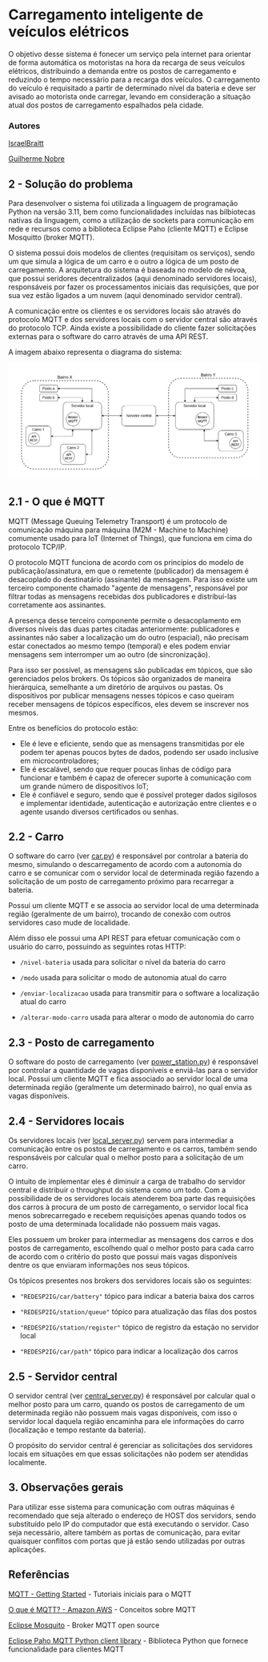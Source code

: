# Carregamento inteligente de veículos elétricos
O objetivo desse sistema é fonecer um serviço pela internet para orientar de forma automática os motoristas na hora da recarga de seus veículos elétricos, distribuindo a demanda entre os postos de carregamento e reduzindo o tempo necessário para a recarga dos veículos. O carregamento do veículo é requisitado a partir de determinado nível da bateria e deve ser avisado ao motorista onde carregar, levando em consideração a situação atual dos postos de carregamento espalhados pela cidade.

### Autores

[IsraelBraitt](https://github.com/israelbraitt)

[Guilherme Nobre](https://github.com/Helmeppun)

## 2 - Solução do problema

Para desenvolver o sistema foi utilizada a linguagem de programação Python na versão 3.11, bem como funcionalidades incluídas nas bilbiotecas nativas da linguagem, como a utilização de sockets para comunicação em rede e recursos como a biblioteca Eclipse Paho (cliente MQTT) e Eclipse Mosquitto (broker MQTT).

O sistema possui dois modelos de clientes (requisitam os serviços), sendo um que simula a lógica de um carro e o outro a lógica de um posto de carregamento. A arquitetura do sistema é baseada no modelo de névoa, que possui seridores decentralizados (aqui denominado servidores locais), responsáveis por fazer os processamentos iniciais das requisições, que por sua vez estão ligados a um nuvem (aqui denominado servidor central).

A comunicação entre os clientes e os servidores locais são através do protocolo MQTT e dos servidores locais com o servidor central são através do protocolo TCP. Ainda existe a possibilidade do cliente fazer solicitações externas para o software do carro através de uma API REST.

A imagem abaixo representa o diagrama do sistema:

![Diagrama do sistema](https://github.com/israelbraitt/carregamento-inteligente-de-veiculos-eletricos/blob/main/resources/diagrama%20do%20sistema.png)

## 2.1 - O que é MQTT
MQTT (Message Queuing Telemetry Transport) é um protocolo de comunicação máquina para máquina (M2M - Machine to Machine) comumente usado para IoT (Internet of Things), que funciona em cima do protocolo TCP/IP.

O protocolo MQTT funciona de acordo com os princípios do modelo de publicação/assinatura, em que o remetente (publicador) da mensagem é desacoplado do destinatário (assinante) da mensagem. Para isso existe um terceiro componente chamado "agente de mensagens", responsável por filtrar todas as mensagens recebidas dos publicadores e distribuí-las corretamente aos assinantes.

A presença desse terceiro componente permite o desacoplamento em diversos níveis das duas partes citadas anteriormente: publicadores e assinantes não saber a localização um do outro (espacial), não precisam estar conectados ao mesmo tempo (temporal) e eles podem enviar mensagens sem interromper um ao outro (de sincronização).

Para isso ser possível, as mensagens são publicadas em tópicos, que são gerenciados pelos brokers. Os tópicos são organizados de maneira hierárquica, semelhante a um diretório de arquivos ou pastas. Os dispositivos por publicar mensagens nesses tópicos e caso queiram receber mensagens de tópicos específicos, eles devem se inscrever nos mesmos.

Entre os benefícios do protocolo estão:
- Ele é leve e eficiente, sendo que as mensagens transmitidas por ele podem ter apenas poucos bytes de dados, podendo ser usado inclusive em microcontroladores;
- Ele é escalável, sendo que requer poucas linhas de código para funcionar e também é capaz de oferecer suporte à comunicação com um grande número de dispositivos IoT;
- Ele é confiável e seguro, sendo que é possível proteger dados sigilosos e implementar identidade, autenticação e autorização entre clientes e o agente usando diversos certificados ou senhas.

## 2.2 - Carro
O software do carro (ver [car.py]) é responsável por controlar a bateria do mesmo, simulando o descarregamento de acordo com a autonomia do carro e se comunicar com o servidor local de determinada região fazendo a solicitação de um posto de carregamento próximo para recarregar a bateria.

Possui um cliente MQTT e se associa ao servidor local de uma determinada região (geralmente de um bairro), trocando de conexão com outros servidores caso mude de localidade.

Além disso ele possui uma API REST para efetuar comunicação com o usuário do carro, possuindo as seguintes rotas HTTP:
- `/nivel-bateria`
    usada para solicitar o nível da bateria do carro
    
- `/modo`
    usada para solicitar o modo de autonomia atual do carro
    
- `/enviar-localizacao`
    usada para transmitir para o software a localização atual do carro
    
- `/alterar-modo-carro`
    usada para alterar o modo de autonomia do carro

## 2.3 - Posto de carregamento
O software do posto de carregamento (ver [power_station.py]) é responsável por controlar a quantidade de vagas disponíveis e enviá-las para o servidor local. Possui um cliente MQTT e fica associado ao servidor local de uma determinada região (geralmente um determinado bairro), no qual envia as vagas disponíveis.

## 2.4 - Servidores locais
Os servidores locais (ver [local_server.py]) servem para intermediar a comunicação entre os postos de carregamento e os carros, também sendo responsáveis por calcular qual o melhor posto para a solicitação de um carro.

O intuito de implementar eles é diminuir a carga de trabalho do servidor central e distribuir o throughput do sistema como um todo. Com a possibilidade de os servidores locais atenderem boa parte das requisições dos carros à procura de um posto de carregamento, o servidor local fica menos sobrecarregado e recebem requisições apenas quando todos os posto de uma determinada localidade não possuem mais vagas.

Eles possuem um broker para intermediar as mensagens dos carros e dos postos de carregamento, escolhendo qual o melhor posto para cada carro de acordo com o critério do posto que possui mais vagas disponíveis dentre os que enviaram informações nos seus tópicos.

Os tópicos presentes nos brokers dos servidores locais são os seguintes:
- `"REDESP2IG/car/battery"`
    tópico para indicar a bateria baixa dos carros
    
- `"REDESP2IG/station/queue"`
    tópico para atualização das filas dos postos
    
- `"REDESP2IG/station/register"`
    tópico de registro da estação no servidor local
    
- `"REDESP2IG/car/path"`
    tópico para indicar a localização dos carros

## 2.5 - Servidor central
O servidor central (ver [central_server.py]) é responsável por calcular qual o melhor posto para um carro, quando os postos de carregamento de um determinada região não possuem mais vagas disponíveis, com isso o servidor local daquela região encaminha para ele informações do carro (localização e tempo restante da bateria).

O propósito do servidor central é gerenciar as solicitações dos servidores locais em situações em que essas solicitações não podem ser atendidas localmente.

## 3. Observações gerais
Para utilizar esse sistema para comunicação com outras máquinas é recomendado que seja alterado o endereço de HOST dos servidors, sendo substituído pelo IP do computador que está executando o servidor. Caso seja necessário, altere também as portas de comunicação, para evitar quaisquer conflitos com portas que já estão sendo utilizadas por outras aplicações.

## Referências
[MQTT - Getting Started](https://mqtt.org/getting-started/) - Tutoriais iniciais para o MQTT

[O que é MQTT? - Amazon AWS](https://aws.amazon.com/pt/what-is/mqtt/) - Conceitos sobre MQTT

[Eclipse Mosquito](https://mosquitto.org/) - Broker MQTT open source

[Eclipse Paho MQTT Python client library](https://pypi.org/project/paho-mqtt) - Biblioteca Python que fornece funcionalidade para clientes MQTT

[//]: # (Referências do relatório)
   [car.py]: <https://github.com/israelbraitt/carregamento-inteligente-de-veiculos-eletricos/blob/main/client%20car/car.py>
   [power_station.py]: <https://github.com/israelbraitt/carregamento-inteligente-de-veiculos-eletricos/blob/main/client%20power%20station/power_station.py>
   [local_server.py]: <https://github.com/israelbraitt/carregamento-inteligente-de-veiculos-eletricos/blob/main/local%20server/local_server.py>
   [central_server.py]: <https://github.com/israelbraitt/carregamento-inteligente-de-veiculos-eletricos/blob/main/central%20server/central_server.py>
   
   

